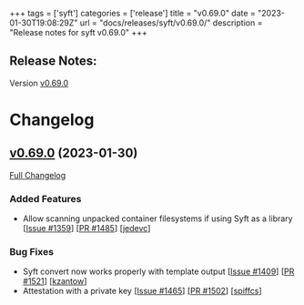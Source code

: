 +++
tags = ['syft']
categories = ['release']
title = "v0.69.0"
date = "2023-01-30T19:08:29Z"
url = "docs/releases/syft/v0.69.0/"
description = "Release notes for syft v0.69.0"
+++

## Release Notes:
Version [v0.69.0](https://github.com/anchore/syft/releases/tag/v0.69.0)

# Changelog

## [v0.69.0](https://github.com/anchore/syft/tree/v0.69.0) (2023-01-30)

[Full Changelog](https://github.com/anchore/syft/compare/v0.68.1...v0.69.0)

### Added Features

- Allow scanning unpacked container filesystems if using Syft as a library [[Issue #1359](https://github.com/anchore/syft/issues/1359)] [[PR #1485](https://github.com/anchore/syft/pull/1485)] [[jedevc](https://github.com/jedevc)]

### Bug Fixes

- Syft convert now works properly with template output [[Issue #1409](https://github.com/anchore/syft/issues/1409)] [[PR #1521](https://github.com/anchore/syft/pull/1521)] [[kzantow](https://github.com/kzantow)]
- Attestation with a private key [[Issue #1465](https://github.com/anchore/syft/issues/1465)] [[PR #1502](https://github.com/anchore/syft/pull/1502)] [[spiffcs](https://github.com/spiffcs)]

